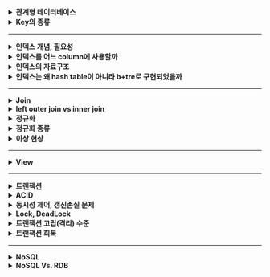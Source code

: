 <details>
    <summary><b>관계형 데이터베이스</b></summary> 

## 관계형 데이터베이스

- 가장 널리 사용되는 데이터베이스로 관계형 데이터 모델을 기반으로 한다.

### 관계형 데이터 모델

- 테이블을 이용하여 데이터 상호 관계를 정의하는 DB 모델

### 관계형 데이터베이스 구성 요소

- 테이블
    - 행과 열로 이루어진 데이터의 집합이다.
    - 관계형 데이터베이스에서는 특별한 제약들을 추가하여 이를 **릴레이션**이라고 한다.
        - 릴레이션 : 중복되는 튜플을 가질 수 없으며, 튜플 간에 순서가 존재하지 않는다.
- 튜플
    - 릴레이션을 구성하는 각각의 행
    - 튜플의 수를 카디널리티라고 한다.
- 속성
    - 데이터베이스를 구성하는 가장 작은 논리적 단위
    - 속성은 개체의 특성을 기술한다.
- 도메인
    - 필드에 채워질 수 있는 값의 집합이다.
    - 값이 나타날 때 그 값의 합법 여부를 검사하는데에도 이용된다.
    - EX) `성별` 이라는 속성의 도메인은 남과 여로, 그 외에는 없다.
- 스키마
    - 데이터베이스의 구조와 제약 조건에 관한 전반적인 명세를 기술한 것이다.
    - 데이터베이스를 구성하는 데이터 레코드 크기, 키의 정의, 레코드간의 관계 등을 정의한다.
    - 사용자 관점에 따라 내부, 외부, 개념 스키마로 나뉜다.
    - 내부 스키마 = `저장` 스키마
        - 물리적 저장장치의 입장에서 본 데이터베이스 구조
        - 실제로 데이터베이스에 저장될 레코드의 형식을 지정하고, 저장하는 데이터 항목의 표현 방법, 내부 레코드의 물리적 순서 등을 나타낸다.
    - 외부 스키마 = `사용자` 뷰
        - 사용자나 응용 프로그래머가 각 개인의 입장에서 필요로 하는 데이터베이스의 논리적 구조를 정의한 것.
        - 어떤 형식, 구조, 화면을 통해 사용자에게 보여줄 것인지에 대한 명세를 나타낸다.
        - 여러 개의 외부 스키마가 있을 수 있다.
        - 일반 사용자에게 질의어를 통해 DB를 쉽게 사용할 수 있도록 하고, 응용 프로그래머는 언어를 사용해서 DB에 접근할 수 있도록 한다.
    - 개념 스키마 = `전체`적인 뷰
        - 데이터베이스의 전체적인 논리적 구조를 나타낸다.
        - 접근 권한, 보안 및 무결성 규칙에 관한 명세를 정의한다.
        - 모든 응용프로그램이나 사용자들이 필요로 하는 데이터를 종합한 조직 전체의 데이터베이스 스키마로 하나만 존재한다.

## 데이터베이스를 사용하는 이유

- 기본의 파일 시스템이 갖는 데이터의 종속성과 중복성의 문제를 해결하기 위해 제안된 시스템

### 데이터의 독립성

- 데이터베이스의 사이즈를 늘리거나 데이터 파일을 늘리거나 새롭게 추가해도 관련된 응용프로그램을 수정할 필요가 없는 물리적인 독립성을 가진다.
- 논리적인 구조로 다양한 응용 프로그램의 논리적 요구를 만족시킬 수 있다.

### 데이터의 무결성

- 여러 경로를 통해 잘못된 데이터가 발생하는 경우의 수를 방지하는 기능을 제공하여 데이터의 무결성을 구현한다.
- 데이터의 유효성 검사를 진행하여 데이터의 정확성과 유효성을 보장한다.

### 데이터의 보안성

- 인가된 사용자만 데이터베이스에 접근할 수 있도록 하여 모든 데이터에 대한 보안을 구현할 수 있다.

### 데이터의 일관성

- 연관된 정보를 논리적으로 구현하여 하나의 데이터만 변했을 경우 발생하는 데이터의 불일치성을 방지한다.

### 데이터의 중복 최소화

- 데이터를 통합 관리해서 자료의 중복과 데이터의 중복성 문제를 해결할 수 있다.

## 관계형 데이터베이스의 특징

- 데이터의 분류, 정렬, 탐색 속도가 빠르다.
- 데이터의 무결성을 보장한다.
- 기존에 작성한 스키마를 수정하기 어렵다.
- 조인으로 인해 복잡한 쿼리가 발생하거나 성능저하가 발생할 수 있다.

## 관계형 데이터베이스의 무결성

- 정의: 데이터의 정확성 또는 유효성을 의미한다.
- 목적
    - 데이터베이스 내의 데이터의 정확성을 보장하기 위함.
    - 부정확한 자료가 데이터베이스 내에 저장되는 것을 방지하기 위함.

## 무결성 제약조건 종류

### 도메인 무결성

- 주어진 속성 값이 정의된 도메인에 속한 값이어야 한다.
- 도메인으로 값에 대한 범위를 지정할 수 있다.

### 개체 무결성

- 기본 테이블의 기본키를 구성하는 어떤 속성도 null 값이나 중복값을 가질 수 없다.

### 참조 무결성

- 외래키 값은 Null이거나 참조 릴레이션의 기본키의 값과 동일해야 한다.
- 두 릴레이션의 연관된 튜플들 사이의 일관성을 유지하는 데에 사용된다.

## 무결성을 만족시키기 위해 DBMS가 제공하는 옵션

### 제한 (restricted)

- 위배를 야기한 연산을 거절한다.
- ex) 외래키 참조가 존재하는데 부모 테이블의 튜플을 삭제하려는 경우 연산을 거부

### 연쇄 (cascade)

- 참조되는 릴레이션에서 튜플을 삭제하고, 참조하는 릴레이션에서 이 튜플을 참조하는 튜플들도 함께 삭제한다.

### 널값 (nullify)

- 참조되는 릴레이션에서 튜플을 삭제하고, 참조하는 릴레이션에서 이 튜플을 참조하는 튜플들의 외래키에 Null 값을 삽입한다.

### 디폴트 (default)

- Null 값 대신에 디폴트 값을 설정하여 이를 삽입하는 옵션이다.
</details> 

<details>
    <summary><b>Key의 종류</b></summary> 

### 관계형 데이터베이스의 키 종류

### 후보키

- 릴레이션을 구성하는 속성들 중에서 튜플을 유일하게 식별하기 위해 사용하는 속성들의 부분집합
- **기본키로 사용할 수 있는 속성들을 말한다.**
- 릴레이션에 있는 모든 튜플에 대해 유일성과 최소성을 만족시켜야 한다.
    - 유일성 : 하나의 키 값으로 하나의 튜플만을 식별해야 한다.
    - 최소성 : 모든 레코드들을 유일하게 식별하는데 꼭 필요한 속성으로만 구성되어야 한다.

### 기본키

- 후보키 중에서 특별히 선정된 하나의 키로, 유일성과 최소성을 만족시켜야 한다.
- 튜플을 식별하기 위해 반드시 필요한 키이다.
- **NULL 값을 가질 수 없다.**

### 대체키

- 후보키가 둘 이상일 때 기본키를 제외한 나머지 후보키를 의미한다.

### 슈퍼키

- 한 릴레이션 내에서 속성들의 묶음으로 구성된 키로, 모든 튜플에 대해 `유일성`만 만족한다.
- 최소성은 만족하지 않아도 괜찮고, 튜플을 구분할 수만 있으면 된다.

### 외래키

- 다른 릴레이션의 기본키를 참조하는 속성 또는 속성들의 집합이다.
- 외래키는 참조되는 테이블의 기본키와 동일한 속성을 갖는다.
- 부모 테이블이 먼저 생성되어야 하고, 부모 테이블이 먼저 삭제될 수 없다.
- 외래키에는 참조하는 테이블의 기본키에 없는 값은 들어갈 수 없다.
</details> 

---

<details>
    <summary><b>인덱스 개념, 필요성</b></summary> 

## DB의 인덱스

### 정의 및 목적

- 데이터베이스 테이블의 검색속도를 향상시키기 위한 **자료구조**이다.
- 데이터와 데이터의 위치를 포함하는 자료구조를 통해 빠르게 데이터를 조회할 수 있도록, 그리고 빠르게 검색할 수 있도록 하기 위함이다.

### 인덱스를 사용하면?

- 테이블을 조회하는 속도와 그에 따른 성능을 향상시킬 수 있다.
- 원하는 데이터를 찾기 위해 데이터의 위치를 특정함으로써 성능을 끌어올려 전반적인 시스템의 부하를 줄일 수 있다.

### 인덱스를 무조건 사용하면 좋은것인가?

- 인덱스를 관리하기 위해 DB의 약 10% 정도의 저장공간을 필요로 한다.
- 인덱스를 관리하기 위한 별도의 작업이 반드시 필요하다.
- 인덱스를 잘못 사용하는 경우에는 오히려 성능을 떨어트릴 수 있어 주의해야 한다.

### 인덱스의 관리 방법

인덱스는 빠른 탐색을 위해 **항상 최신의 정렬된 상태를 유지**해야 한다는 특징을 가지고 있다. 따라서 테이블이 변경되는 `INSERT`, `UPDATE`, `DELETE`의 경우 각각의 추가 연산을 수행해야 한다.

- `INSERT` : 새로운 데이터에 대한 인덱스를 추가한다.
- `UPDATE` : 기존의 인덱스를 ‘**사용하지 않음’**으로 처리하고 갱신된 데이터에 대해 새로운 인덱스를 추가한다.
- `DELETE` : 삭제하는 데이터의 인덱스를 ‘**사용하지 않음**’으로 처리한다.

‼️ 따라서, INSERT, UPDATE, DELETE 가 인덱스가 적용된 속성에 빈번하게 일어날 경우 인덱스의 크기가 비대해 질 수 있다 !

### 왜 DB 튜닝에서 인덱싱이 가장 많이 이루어질까? 🤔

애플리케이션을 변경하지 않아도 데이터베이스의 조작만으로 손쉽게 성능을 개선시킬 수 있기 때문에 가장 많이, 그리고 가장 먼저 이루어진다고 한다.

### 참고
- [[Database] 인덱스(index)란?](https://mangkyu.tistory.com/96)
- [Database Index, 제대로 알아보기](https://gngsn.tistory.com/88)
- [[MYSQL] 📚 인덱스(index) 핵심 설계 & 사용 문법 💯 총정리](https://inpa.tistory.com/entry/MYSQL-📚-인덱스index-핵심-설계-사용-문법-💯-총정리#)
</details> 

<details>
    <summary><b>인덱스를 어느 column에 사용할까</b></summary> 

### 인덱스를 더욱 효율적으로 사용하기 위한 고려사항

***부제; 어느 것에 인덱스를 적용해야 할까? 💁🏻‍♀️***

인덱스를 더욱 효율적으로 잘 사용하기 위해 고려하는 것에는 4가지가 있다.

**카디널리티**

> 카디널리티가 높을수록 인덱스 설정에 좋은 속성이다.
>
- 정의: 컬럼에 사용되는 값의 다양성 정도, 즉 **UNIQUE한 정도**를 나타낸 것이다.
    - 값이 중복되지 않을수록 카디널리티는 높아진다.
- 주의해야 하는 것이, 카디널리티는 **상대적인 값**이다.

  *예를 들어, 학생 테이블에 학번과 이름의 속성이 있다고 할 때, 학번은 절대로 겹치지 않는 값을 가지는 속성이고, 이름은 동명이인이 있을 수 있어 겹치는 값이 있는 속성이다. 그러면 이때, 학번의 카디널리티가 이름에 비해 높다고 말할 수 있는 것이다.*


**선택도**

> 선택도가 낮을수록 인덱스 설정에 좋은 속성이다.

- 정의: 전체 레코드 중에서 조건절(WHERE)에 의해 선택될 것으로 예상되는 레코드의 비율을 나타낸 것이다.
    - 선텍도는 다음과 같이 구할 수 있다.

>  선택되는 튜플의 수 / 총 레코드 수 = 카디널리티 / 총 레코드 수

- 선택되는 튜플의 수가 적을수록 선택도가 적어지기 때문에 한 번의 선택으로 조금만 선택되는 속성이 좋은 것이 되는 거다.

😳 ***카디널리티가 높을수록 좋은데, 어떻게 선택도는 낮을수록 좋은 것이죠? 수식상으로 안맞지 않나요?***

→ 바로 총 레코드 수에 의해 성립되는 것이다.

예를 들어, 개발자에 대한 정보를 담고 있는 테이블이 있고 총 레코드 수는 50개이며, 속성 중에 `주력 언어`라는 속성이 있다고 하자. 현재 여기에 들어있는 데이터에는 Java, Python, C 가 있다고 하자. 그러면 이때의 카디널리티는? **3**이 된다. (유니크한 정도이기 때문에 유니크한 값의 갯수를 말하면 된다.)

이때의 선택도를 계산하면 3 / 50 이기 때문에 **0.6**이 된다.

> *카디널리티 3, 선택도 0.6*
>

그리고 이후, 데이터가 더 삽입되어 총 레코드 수는 100개가 되었다고 하자. 그러면 이 경우에는 전체 데이터 종류에는 변함이 없으므로 카디널리티는 그대로 **3**이 되고, 선택도는 3 / 100 이므로 **0.3**이 된다.

> *카디널리티 3, 선택도 0.3*
>

또 이후, 데이터가 추가되면서 주력 언어에 JavaScript, Kotiln이 추가되고, 총 레코드 수가 500개가 되었다고 하자. 그러면 카디널리티는 유니한 정도이고, 주력 언어는 총 5개의 유니크한 값이 되므로 **5**가 된다. 선택도는 5 / 500 이므로 **0.1**이 된다.

> *카디널리티 5, 선택도 0.1*
>

이제 정리해보면, 선택도는 카디널리티뿐만 아니라 총 레코드 수에 대해서도 영향을 많이 받고 있었고, 카디널리티가 증가하였을 때 선택도는 동시에 낮아지는 것을 볼 수 있었다. **따라서 카디널리티가 높아지면 선택도가 낮아지는 비례관계가 성립될 수 있게 된다.**

**활용도**

> 활용도가 높을수록 인덱스 설정에 좋은 속성이다.
>
- 정의: 해당 속성이 실제 작업에서 얼마나 활용되는지에 대한 값이다.
    - 이는 WHERE 절에서 얼마나 많이 활용되는지를 보면 나온다.

**중복도**

> 중복도가 낮을수록 인덱스 설정에 좋은 속성이다.
>
- 정의: 중복 인덱스 여부에 대한 값이다.
    - 속성을 통해 인덱스를 생성하는 과정에서, 속성을 조합해서도 인덱스 설정이 가능하다. 이때, 적용하는 속성이 다르면 인덱스를 새롭게 생성하기 때문에 같은 속성에 대해 인덱스를 중복하여 설정할 수 있다.
- 인덱스가 메모리를 사용하기 때문에 같은 속성에 중복으로 설정하지 않는 것이 웬만하면 좋다.

즉 위의 4가지를 종합하여 보면 이러한 속성이 인덱스에 적절하다.

- **조회 시 자주 사용되는 속성**
- **고유한 값으로 이루어진 속성**
- **INSERT, UPDATE, DELETE가 자주 발생하지 않는 속성**

### 참고
- [인덱스 카디널리티 부분 질문이있습니다.](https://www.inflearn.com/questions/720337/인덱스-카디널리티-부분-질문이있습니다)
- [DB 인덱스를 효과적으로 설정하는 방법 - 고려해야 할 4가지](https://yurimkoo.github.io/db/2020/03/14/db-index.html)
- [DB Index 입문](https://tecoble.techcourse.co.kr/post/2021-09-18-db-index/)
</details> 

<details>
    <summary><b>인덱스의 자료구조</b></summary> 

### 페이지

- 정의: 디스크와 메모리(버퍼풀)에 데이터를 읽고 쓰는 최소 작업 단위
- 일반적인 인덱스와 PK(Clustered Index) 와 테이블 등은 모두 페이지 단위로 구성된다.\

  → 쿼리를 통해 하나의 데이터에 접근하고 집더라도 하나의 페이지를 읽어야 한다.

- 개별 데이터 크기에 따라 페이지 단위 작업 성능이 달라진다.

> 개별 데이터 크기를 최대한 작게하여 1개의 페이지에 많은 데이터를 저장할 수 있도록 하는 것이 상당히 중요하다.
>
- 만약 개별 데이터의 크기가 크다면?
    - 레코드를 찾기 위해 페이지에 대한 I/O 요청이 많아져 성능이 저하될 수 있다.
    - 데이터 크기가 증가하여, 페이지 크기도 증가하기 때문에 메모리에 캐싱할 수 있는 페이지의 수가 줄어든다.

## 인덱스에 사용되는 자료구조

### 해시 테이블

- 해시값을 사용하여 고유한 index 값을 생성하고, 그 index에 저장된 값을 꺼내오는 형태이다.
- 시간복잡도는 O(1)로 빠른 데이터 검색이 필요할 때 유용하다.
    - 하지만 해시 충돌이 자주 일어나는 경우에는 O(N)의 시간 복잡도가 발생할 수 있어 주의해야한다.
- 해시 테이블은 완전히 일치하는 등호 연산(=), 특정 데이터에 대한 조회에 최적화 되어 있으며, 부등호 연산(<, >) 과 같은 범위 연산에는 적합하지 않다.
    - 해시 값은 유사한 key 값을 가져도 완전히 다른 값으로 생성되고, 정렬을 지원하지 않기 때문이다.

### B-Tree

- B-Tree 자료구조는 한쪽으로 편향되는 트리의 단점을 보완하기 위한 자료구조로, 모든 리프 노드들이 같은 레벨을 가질 수 있도록 자동으로 밸런스를 맞춰주는 트리 구조이다.
- 2개의 자식 노드만 가질 수 있는 기존의 이진 트리를 확장하여 **N개의 자식 노드**를 가질 수 있도록 고안되었다.
- 각 노드는 여러 개의 key를 가질 수 있으며, 각 key에 대응하는 데이터도 가지고 있다.
    - 각 노드는 배열의 형태로 저장되고, 인접한 인덱스를 조회할 경우, 포인터를 통해 조회하는 것이 아닌 바로 옆의 인덱스를 살펴보면 되기 때문에 참조 포인터가 적어 매우 방대한 데이터에서도 빠르게 접근이 가능하다. (배열이 메모리에서 연속적으로 데이터를 저장하기 때문)
    - 각 key의 대소비교로 검색이 진행되고, 리프 노드까지도 해당하는 값이 없다면 실패로 종료된다.
    - key 들은 항상 정렬된 상태를 유지하며, 각 노드가 자식노드를 가리키는 포인터를 가진다.
- 데이터들은 데이터와 데이터 사이의 범위를 사용하여 자식노드를 구성한다.
- 루트에서 리프 노드까지의 거리가 일정하기 때문에 평균 시간 복잡도가 `O(logN)` 이다.
- B-Tree 자료구조가 인덱스에 이용되는 이유
    - 항상 정렬된 상태를 유지하기 때문에 부등호 연산에 적합하다.
    - 배열의 형태로 key 가 저장되어 참조 포인트가 적어 방대한 데이터에서도 빠른 접근이 가능하다.
- B-Tree 인덱스 자료구조의 단점
    - 정렬된 상태를 유지해야 하기 때문에 인덱스가 적용된 테이블의 갱신이 자주 일어날 경우 성능저하가 일어날 수 있다.
    - 모든 노드가 데이터를 가지고 있어 중위 탐색으로 진행하기 때문에 효율이 좋지 않다.

### B+Tree

- B-Tree를 확장 및 개선한 자료구조로, **리프 노드에만 데이터의 위치 즉, 값(value)을 저장**한다.
    - 중간 노드에는 값을 저장하지 않아 B-Tree 보다 메모리를 덜 차지하며, 루트에서 리프노드까지 한 개의 경로만 탐색하면 되기 때문에 매우 효율적이다.
    - 루트, 중간노드에 값이 저장되지 않아 키를 더욱 많이 저장할 수 있어 트리의 높이가 비교적 낮은 편이다.
- 리프노드들끼리 LinkedList 구조로 서로를 참조하고 있다.
    - 부등호 연산시 순차 탐색을 하는 B-Tree에 비해 한번만 탐색을 진행할 수 있어 성능상 이점이 있다.
- O(𝑙𝑜𝑔2𝑛)의 시간복잡도를 가지지만 인덱스에 더욱 최적화된 자료구조이다.
</details> 

<details>
    <summary><b>인덱스는 왜 hash table이 아니라 b+tre로 구현되었을까</b></summary> 

- 해시 테이블은 완전히 일치하는 등호 연산(=), 특정 데이터에 대한 조회에 최적화 되어 있으며, 부등호 연산(<, >) 과 같은 범위 연산에는 적합하지 않다.
    - 해시 값은 유사한 key 값을 가져도 완전히 다른 값으로 생성되고, 정렬을 지원하지 않기 때문이다.
</details> 

---
<details> 
    <summary><b>Join</b></summary>

## 조인이란

관계형 데이터베이스에서 분리되어 저장되어 있는 테이블을 조합하는 연산을 말한다.

조인을 통해 하나의 새로운 테이블을 형성할 수 있고, 그 자체로 이용할 수 있는 결과 셋을 내기도 한다.

### 조인이 왜 필요할까?

관계형 데이터베이스는 정규화를 수행하게 되면 관계를 통해 테이블들이 분리된다. 이를 통해 효율성과 확정성이 향상되지만, 분리되어 있는 테이블에서 값을 검색하기에는 쉽지 않다.

이를 위해 테이블 간의 조인 연산을 통해 효과적인 검색을 이룰 수 있다.

## 조인의 종류

### 내부 조인 (inner join)

- 가장 흔하게 사용되는 결합 방식으로 기본 조인 형식으로 간주된다.
- 내부 조인은 2개의 테이블의 컬럼 값을 결합함으로써 새로운 결과 테이블을 생성한다.
- 명시적 조인과 암시적 조인, 두 가지로 표현 방식이 나뉜다.
    - 명시적 조인 : `JOIN`, `ON` 키워드로 조인에 대한 구문을 지정한다.

    ```sql
    SELECT * FROM employee INNER JOIN department ON employee.DepartmentID = department.DepartmentID;
    ```

    - 암시적 조인 : 컴마를 사용하여 단순히 조인을 위한 여러 테이블을 나열한다.

    ```sql
    SELECT * FROM employee, department WHERE employee.DepartmentID = department.DepartmentID;
    ```


### **동등 조인**

- 비교자 기반의 조인이며, 조인 구문에서 동등비교만을 사용한다.
- 다른 비교 연산자를 사용하는 것은 동등 조인으로서의 조인의 자격을 박탈하는 것이다.

### 자연 조인

- 동등 조인의 한 유형으로 조인 구문이 조인된 테이블에서 동일한 컬럼명을 가진 2개의 테이블에서 모든 컬럼들을 비교함으로써 암시적으로 일어나는 구문이다.
- 결과적으로 나온 조인된 테이블은 동일한 이름을 가진 컬럼의 각 쌍에 대한 단 하나의 컬럼만 포함하고 있다.

### 교차 조인

- 조인되는 두 테이블에서 곱집합을 반환한다.
- 두 번째 테이블로부터 각 행과 첫 번째 테이블에서 각 행이 한번씩 결합된 열을 만든다.

![교차조인](image/images-ragnarok_code-post-78cba48f-ce90-4b0d-8764-3672bc242e72-스크린샷%202021-11-27%20오후%201.17.36.png)

### 외부 조인

- 조인 대상 테이블에서 특정 테이블의 데이터가 모두 필요한 상황에서 외부 조인을 활용하여 효과적으로 결과 집합을 생성할 수 있다.
- **왼쪽 외부 조인 (left outer join)**
    - 우측 테이블에 조인할 컬럼의 값이 없는 경우 사용한다.
    - 좌측 테이블의 모든 데이터를 포함하는 결과 집합을 생성한다.
    - 즉, **좌측 테이블과 우측 테이블**의 교집합과 **좌측 테이블의 모든 데이터**로 결과 집합이 생성된다.
- **오른쪽 외부 조인 (right outer join)**
    - 좌측 테이블에 조인할 컬럼의 값이 없는 경우 사용한다.
    - 우측 테이블의 모든 데이터를 포함하는 결과 집합을 생성한다.
    - 즉, **좌측 테이블과 우측 테이블의 교집합**과 **우측 테이블의 모든 데이터**로 결과 집합이 생성된다.
</details>

<details> 
    <summary><b>left outer join vs inner join</b></summary>

## left outer join vs inner join

inner join의 경우 양 쪽 모두 테이블에 데이터가 존재하는 경우에만 데이터가 반환된다. 즉, inner join 의 경우 한 쪽 테이블의 join 에 사용되는 속성 값이 null 일 경우에는 데이터가 반환되지 않는다.

반면에 left outer join 의 경우 공통된 속성에 Null 값이 포함되어 있어도 좌측 테이블의 모든 데이터 값을 읽어오기 때문에 해당 속성을 Null로 채운 후에 가져온다는 차이가 있다.

성능으로 비교하는 경우 inner join이 대체적으로 우세하다는 이야기가 있다.

아무래도 left outer join은 동일한 값 외에 좌측 테이블의 값을 모두 찾아와야 하기 때문에 inner join이 성능적으로 더욱 이점이 있다고 할 수 있다.
</details>

<details> 
    <summary><b>정규화</b></summary>

## 정규화란?

- 정의: 관계형 데이터베이스의 설계에서 중복을 최소화하고 이상현상을 해결하기 위해 데이터를 구조화하는 프로세스
- 목적
  - 데이터의 일관성, 최소한의 중복, 최대한의 데이터 유연성을 위함.
  - 데이터 삽입, 삭제, 수정 시에 발생하는 영향을 최소화하기 위함.
- 정규화를 하면?
  - 데이터 중복 최소화
  - 데이터 구조의 안전성 최대화
  - 데이터 무결성 제약 조건 만족
    - 무결성 : 데이터의 `일관성`, `유효성`, `정확성`
- 정규화 원칙
  - **정보의 무손실**: 분해된 릴레이션이 표현하는 정보는 분해되기 전의 정보를 모두 포함해야 한다.
  - **최소 데이터 중복** : 이상 현상을 제거, 데이터 중복을 최소화 한다.
  - **분리의 원칙** : 하나의 독립된 관계성은 하나의 독립된 릴레이션으로 표현한다.
- 정규화의 단점
  - 데이터를 처리할 때 속도가 느려질 수 있는 성능상 단점이 있다.
</details>

<details> 
    <summary><b>정규화 종류</b></summary>

## 정규화 과정

### 1. 제 1 정규형

- 릴레션에 속하는 모든 속성의 값이 **원자값**으로 구성되어야 한다.
- 제 1 정규형을 진행하면 모든 튜플들이 원자값으로 구성되게 된다.
- 제1 정규형을 만족하면 이상 현상이 해결될까?
  - 원자값이 아닌 튜플을 삭제할 경우, 원하지 않는 정보까지 삭제되는 삭제 이상 현상이 발생한다. 제 1 정규형을 만족하면 삭제 이상의 일부 현상은 해결할 수 있지만 여전히 삭제 이상이 남아있다.
  - 불필요한 정보까지 넣어야 하는 삽입 이상이 남아있다.
  - 일부의 튜플을 수정하면 데이터의 일관성이 깨지는 갱신 이상이 남아있다.
- 아직도 이런 문제가 발생하는 이유는?
  - 기본키가 아닌 속성들이 기본키에 완전 함수 종속이 아닌 **부분 함수 종속**이기 때문이다.

  → 부분 함수 종속들을 없애주어야 한다. (릴레이션을 분리해야한다.)


### 함수적 종속

- 어떤 테이블의 속성 A와 B에 대해서 **A 값에 의해 B 값이 유일하게 정해지는 관계.**
- A → B 의 기호로 나타내며, A를 **결정자**, B를 종속자라고 한다.
- 함수적 종속 종류
  - 완전 함수 종속 : 기본키를 구성하는 모든 속성에 종속되는 경우
    - EX) 성적 속성은 기본키인 학생번호, 과목명에 모두 종속적이다. → 학생번호와 과목명에 의해 유일한 값이 정해지기 때문에
  - 부분 함수 종속 : 기본키를 구성하는 속성의 일부에 종속되거나, 기본키가 아닌 다른 속성에 종속되는 경우
    - EX) 학생의 이름은 기본키인 학생 번호, 과목명에 모두 종속하지 않고, 학생 번호에만 종속적이다. (학생 번호만으로 학생의 이름을 특정할 수 있기 때문에)
  - 이행적 함수 종속 : A, B, C 속성이 있고, A → B, B → C 인 관계에서 A → C의 관계가 성립하는 경우
    - EX) 학과 → 학과 사무실, 학과 사무실 → 학과 전화번호 인 관계에서 학과 → 학과 전화번호 관계가 성립한다.

### 2. 제 2 정규형

- 제 1 정규형을 만족하면서 **완전 함수적 종속**을 만족하는 경우
- 제 2 정규형을 진행하면 기본키가 아닌 속성이 완전 함수적 종속을 만족하지 않으면 릴레이션이 분리되어 완전 함수적 종속을 모두 만족할 수 있게 된다.
- 제 2 정규형을 만족하면 이상 현상이 해결될까?
  - 여전히 튜플을 삭제하면 필요한 정보까지 삭제되는 삭제 이상이 남아있다.
  - 여전히 필요하지 않은 정보까지 입력해야 한다는 삽입 이상이 남아있다.
  - 여전히 일관성을 깨트리는 갱신 이상이 남아있다.
- 아직도 이런 문제가 발생하는 이유는?
  - 이행적 함수 종속 관계가 남아있기 때문이다.

### 3. 제 3 정규형

- 제 2 정규형이면서, 이행적 함수 종속성을 제거한 정규형이다.
- 기본키에 속하지 않은 모든 속성이 기본키에 이행적 함수 종속을 만족하지 않는 것을 말한다.
  - == 기본키 이외의 속성이 그 외 다른 속성의 값을 결정하지 않는다.
- 제 3 정규형을 진행하면 기본키만이 속성의 값을 결정할 수 있고, 즉 이행적 함수 종속 관계가 존재하지 않는 릴레이션으로 분리된다.
- 제 3 정규형을 만족하면 이상현상이 해결될까?
  - 여전히 튜플을 삭제하면 필요한 정보까지 삭제되는 삭제 이상이 남아있다.
  - 여전히 필요하지 않은 정보까지 입력해야 한다는 삽입 이상이 남아있다.
  - 여전히 일관성을 깨트리는 갱신 이상이 남아있다.
- 아직도 이런 문제가 발생하는 이유는?
  - 결정자가 `후보키`로 취급되고 있지 않기 때문이다.
    - 후보키 : 기본키로 선정된 것 이외의 기본키가 될 수 있는 키인데, 최소성과 유일성을 만족하는 속성이나 속성들의 집합을 얘기한다.

### 4. BNCF(Boyce and Codd Normal Form)

- 제 3 정규형을 더욱 강화한 개념이다.
- 제 3 정규형에서 결정자가 후보키가 될 수 있도록 릴레이션을 분리한 형태이다.
</details>

<details> 
    <summary><b>이상 현상</b></summary>

### 이상현상

데이터 중복 문제로 관계 연산을 처리할 때 발생하는 곤란한 현상들을 말한다.

- **삭제 이상** : 튜플 삭제 시 필요한 정보까지 연쇄적으로 삭제가 발생하는 것.
- **삽입 이상** : 튜플 삽입 시 지정하지 않은 값은 null 로 저장되거나 삽입을 위해 불필요한 데이터가 함께 넣는 것.
- **갱신 이상** : 데이터 수정 시 일부 값만 수정되어 데이터가 불일치되어 일관성이 깨지는 것.
</details>

---

<details>
    <summary><b>View</b></summary> 

## View란?

👩🏻‍🏫 정의 : 데이터베이스에 존재하는 일종의 **가상테이블**.

- 실제 데이터를 가지고 있지 않으며, SQL을 저장하고 있다.

### 데이터가 없고 SQL을 저장?

사용자는 해당 뷰를 통해 데이터를 조회할 경우 저장된 SQL문이 수행되어 데이터가 조회되기 때문에 마치 테이블이 저장되어 있는 것처럼 느낀다.

그래서 실제로 물리적으로 저장되어 있지 않은 테이블이기 때문에 가상 테이블이라고 하며, 뷰를 조회하게 되면 뷰가 바라보고 있는 테이블에 저장되어 있는 SQL 문이 실행되어 나온 결과를 반환한다.

### View의 목적

SQL문을 저장함으로써 얻으려는 것이 무엇일까?

관계형 데이터베이스에서는 테이블이 많이 분리되어 있기도 하고, 데이터를 가져오기 위해 굉장히 복잡한 쿼리를 작성하게 되는 경우가 있다. View는 이렇게 복잡한 쿼리 자체를 저장하여 사용자가 편리하게 데이터 조회를 할 수 있도록 도와주기 위한 것에 목적이 있다.

복잡한 쿼리를 단순하게 해주는 것 외에 보안적인 측면에서의 목적도 있다.

뷰가 바라보는 테이블을 함부로 접근하지 못하게 하고, 데이터를 조회하고 활용하는 것으로 뷰를 제공하여 보여지면 안되는 민감 정보를 숨길 수 있고, 굳이 불필요한 정보까지 모두 조회되지 않도록 할 수 있다. 이를 통해 꼭 필요한 정보만 보여주며 데이터에 대한 보안성도 챙길 수 있게 된다.

### 정리 💁🏻‍♀️

> View는 복잡한 쿼리를 단순하게 만듦으로써 쿼리를 관리할 수 있도록 하고, 보여지는 컬럼을 제한하여 보안성을 높이기 위해 사용된다.
>

### View의 특징

- 물리적으로 존재하지 않지만 데이터의 논리적 독립성을 제공한다.
- 기본 테이블이 변경되면 뷰도 자동적으로 변경되고, 뷰를 변경해도 변경 사항이 기본 테이블에 적용된다.
- 뷰의 수정, 삽입, 삭제에는 제한 사항이 따른다.
- View는 자신만의 인덱스를 가지지 않고, 바라보고 있는 테이블의 인덱스를 따른다.

### View의 장점

- 복잡한 쿼리를 단순화하여 사용성을 높인다.
- 테이블의 일부 속성만 볼 수 있도록 제한함으로써 보안성이 높아진다.

### View의 단점

- 뷰의 정의를 변경할 수 없다.
- 삽입, 삭제, 갱신에 제한이 있다.

## View의 종류

### 단순 뷰

- 하나의 테이블로 생성된 뷰이다.
- 그룹 함수의 사용이 불가능하다. → 별칭을 붙이면 사용 가능하다는 곳도 있음.
- DISTINCT 사용이 불가능하다.
- 생성된 뷰에서 DML 사용이 가능하다.
    - 집계함수, 그룹 함수, DISTINCT를 사용한 경우 DML 사용이 불가능하다.

### 복합 뷰

- 여러 개의 테이블로 생성된 뷰이다.
- 그룹 함수의 사용이 가능하다.
- DISTINCT 사용이 가능하다.
- 생성된 뷰에서 DML이 가능할 수도 있다.
</details>

---

<details>
    <summary><b>트랜잭션</b></summary> 

## 트랜잭션이란?

👩🏻‍🏫  **정의** : 하나의 논리적 기능을 수행하기 위한 **작업의 단위**를 의미한다.

> *데이터베이스에서는 쿼리를 통해 작업하기 때문에 수행되어야 할 **일련의 연산 모음**이라고도 할 수 있다.*
>
- 작업의 단위는 정해져 있는 것이 아닌 사용자가 직접 정할 수 있다.
</details> 

<details>
    <summary><b>ACID</b></summary> 

### 트랜잭션의 가장 큰 4가지 특징 `ACID`

### 1. 원자성

👩🏻‍🏫 **정의** : 트랜잭션과 관련된 일이 모두 수행되었거나 모두 수행되지 않아야 함을 보장하는 것이다.

- 트랜잭션은 커밋을 통해 작업된 내용이 데이터베이스에 영구적으로 반영된다. ( 트랜잭션이 성공했다면 ! )

  만약 트랜잭션이 수행 중 문제가 발생하면 **해당 트랜잭션을 수행하기 전 상태**로 돌아가는 `롤백`을 수행한다.

  → `커밋`과 `롤백`을 통해 데이터베이스의 **무결성**을 제공한다.

- 트랜잭션의 커밋과 롤백 덕분에 데이터베이스의 변경 사항을 더욱 쉽게 확인할 수 있고, 해당 **작업을 그룹화** 할 수 있다.

⚡️ **트랜잭션 전파**

트랜잭션은 하나의 커넥션 단위 내에서 수행한다.

> *커넥션 : DB와 연결을 위해 사용하는 객체로, 커넥션 풀에 만들어진 커넥션 객체를 가져다가 사용 후 반납하는 방식으로 작동하는 것이 일반적이다.*
>

즉, 하나의 Connection 객체에 의해 시작과 종료가 이루어진다.

→ **하나의 Connection 내에서 여러 트랜잭션을 진행하고 싶은 경우, `트랜잭션 전파`를 통해 추가적으로 트랜잭션을 수행할 수  있다.**

스프링에서는 다양한 트랜잭션 전파 옵션을 제공하고 있다. `@Transactional`이 대표적인 예시이다.

### 2. 일관성

👩🏻‍🏫 **정의** : 트랜잭션의 작업 결과가 항상 일관성 있어야 한다는 것이다.

- 데이터베이스에 기록된 모든 데이터는 여러가지 조건, 규칙에 따라 유효함을 가져야 한다.

  이것이 무슨 의미이냐면,

    - 트랜잭션이 커밋되면 **데이터베이스에 적용한 제약조건을 위반하지 않음**을 보장한다.
    - 트랜잭션 작업이 **애플리케이션이 의도한대로 정상적으로 작동함**을 보장한다.

  이렇게 만족해야 한다는 것이다!

- 예를 들어, 전화번호라는 속성에 `UNIQUE` 제약 조건이 걸려 있다면 중복된 전화번호는 저장되지 않는 동작을 보장해야 한다는 것이다.

### 3. 격리성

👩🏻‍🏫 **정의** : 트랜잭션 수행 시 다른 트랜잭션이 끼어들지 못하도록 보장한다.

- 여러 개의 트랜잭션은 서로 격리되어 **마치 순차적으로 실행**되는 것처럼 작동되어야 하고, 데이터베이스는 여러 사용자가 **동시에 사용**될 수 있음을 의미한다.
- 하지만 완전히 트랜잭션을 분리해내면서 동시성을 부여하는 것은 어려운 일이기 때문에 데이터베이스는 다양한 옵션을 부여한다. → 이것은 트랜잭션 격리 수준에서 다시 살펴볼 예정이다.
- 트랜잭션의 동시성을 위해 다양한 Lock 기능을 제공한다.

### 4. 지속성

👩🏻‍🏫 **정의** : 성공적으로 수행된 트랜잭션은 영원히 반영되어야 한다.

- 데이터베이스에 시스템 장애가 발생해도 원래 상태로 복구하는 회복 기능을 가져야 함을 의미한다.

  → `롤백`도 회복 기능 중 하나에 해당한다.
</details> 

<details>
    <summary><b>동시성 제어, 갱신손실 문제</b></summary> 

## 트랜잭션 동시성 제어

- 다중 사용자 환경에서 둘 이상의 트랜잭션이 동시에 수행될 때, 일관성을 해치지 않도록 트랜잭션의 데이터에 대해 접근을 제어해야 한다.
- 동시에 실행되는 여러 개의 트랜잭션이 성공적으로 작업을 마칠 수 있도록 **트랜잭션의 실행 순서를 제어**한다.

### 동시성 제어의 목적

- 트랜잭션의 직렬성 보장
- 공유도를 최대로, 응답 시간을 최소로, 시스템 활동을 최대로 보장하기 위함
- 데이터의 무결성 및 일관성 보장

## 동시성 제어를 하지 않으면?

### 갱신 손실

👩🏻‍🏫 **정의** : 하나의 트랜잭션이 갱신한 내용을 **다른 트랜잭션이 덮어씀**으로써 갱신이 무효화가 되는 것을 의미한다.

- 두개의 트랜잭션이 동시에 값에 접근하여 수정한 경우에 발생하는 일이며, 절대 데이터베이스 내에서 발생하면 안되는 현상이다.

### 모순성

👩🏻‍🏫 **정의** : 서로 다른 트랜잭션들이 하나의 데이터를 갱신하는 동안 다른 트랜잭션이 해당 값을 읽으면서 조회되는 **데이터가 불일치하는 현상**을 의미한다.

### 연쇄 복귀

👩🏻‍🏫 **정의** : 하나의 트랜잭션이 작업에 실패하여 **RollBack을 수행하는 동안 다른 트랜잭션이 해당 데이터를 읽어서** 발생하는 문제를 의미한다.
</details>

<details>
    <summary><b>Lock, DeadLock</b></summary> 

🔐 **Lock**

InnoDB에서는 Row-level의 Lock에서 Shared Lock, Exclusive Lock 두가지를 제공한다.

**Shared Lock**

- 특정 Row를 **읽을 때** 사용되는 lock이다.
- Shared Lock 끼리는 동시에 접근이 가능하기 때문에 Shared Lock 을 사용하는 쿼리는 같은 Row에 접근할 수 있다. → 즉, **하나의 Row를 여러 트랜잭션이 읽을 수 있다는 것!**
- Shared Lock 이 걸린 속성에 데이터 쓰기 작업을 위한 Exclusive Lock을 걸 수는 없다.

**Exclusive Lock**

- 특정 Row를 변경하고자 할 때 사용되는 lock이다.
- `SELECT … FOR UPDATE`, `UPDATE`, `DELETE`와 같은 수정 쿼리의 각 ROW에 Lock이 걸린다.
- Exclusive Lock이 걸린 Row에는 다른 트랜잭션이 Shared Lock을 걸 수 없고, 해당 Row에 읽기, 수정, 삭제를 수행할 수 없다.
- 해당 Row가 Exclusive Lock이 걸려 있으면 Lock이 해제될 때까지 대기 해야 한다.

**Record Lock**

- 이것은 mysql에서 제공하는 lock으로 DB의 인덱스 레코드에 사용되는 lock이다.
- 만약 어떤 index에 Record Lock이 걸려 있다면 해당 index에 `INSERT`, `UPDATE`, `DELETE` 구문 사용이 제한된다.
- Record lock에도 Shared Lock, Exclusive Lock이 있다.
    - 읽기 작업이라면 Shared Lock, 쓰기 작업이라면 Exclusive Lock이 사용된다.
- 그러면 인덱스가 존재하지 않으면 Record Lock은 발생하지 않을까?

  → mysql은 테이블을 생성할 때 인덱스를 생성하지 않으면 내부적으로 Clustered Index를 생성하기 때문에 정상적으로 Record Lock이 수행되는 것을 확인할 수 있다.


**Gap Lock**

- DB 인덱스 레코드의 `gap`에 사용되는 lock이다.

> gap : index 중 DB에 실제 record가 없는 부분을 말한다.
>

| id | row addr |
| --- | --- |
| 3 | addr to 3 |
| 7 | addr to 7 |
index 테이블

| id |
| --- |
| 3 |
| 7 |
실제 데이터 테이블

`id ≤ 2`

`4 ≤ id ≤ 6`

`id ≥ 8`

위의 범위가 실제 레코드가 없는 인덱스 gap을 의미한다.

- 해당 gap에 접근하려는 다른 쿼리의 접근을 막는다.
- **조건에 해당하는 새로운 row가 추가되는 것을 방지하기 위해 사용된다.**

**Next-Key Lock**

```sql
SELECT * WHERE pk > 99 FOR UPDATE;
```

- 위의 구문이 실행될 때 어떤 Lock이 걸릴지 예상해보자.
    - `FOR UPDATE` 키워드가 사용되었으니 우선 `Exclusive Lock`이 걸릴 것이고, `pk`가 인덱스이므로 `Record Lock`이 걸릴 것이다.
    - 그러면 Gap Lock은 어떻게 사용할 수 있는지 궁금할 것이다. 사실은 **범위를 지정한 쿼리**를 실행하면 Record Lock, Gap Lock이 **복합적으로 적용**된다.
        - Record Lock : 찾아진 인덱스 레코드에 대해 Lock 수행
        - Gap Lock : 찾아진 인덱스 사이사이의 레코드에 대해 Lock 수행
    - 그러면 결과를 살펴보자면,

      PK가 99보다 큰 실존하는 인덱스에 대해 현재 Exclusive Lock인 Record Lock이 걸릴 것이다.

      그리고, 99보다 작은 실존하는 인덱스 중에 가장 가까운 인덱스부터 99보다 큰 실존하는 인덱스에 Gap Lock이 걸릴 것이다.

      마지막으로 99보다 큰 실존하는 인덱스의 사이사이 레코드에 대해 Gap Lock이 걸릴 것이다.


↔️ **Lock 설정 범위**

- **데이터베이스** : 전체 데이터베이스를 기준으로 lock을 수행하는 것으로 1개의 세션만이 DB의 데이터에 접근할 수 있도록 하는 것인데, 잘 사용되지 않는다.
- **파일** : 데이터베이스의 파일을 기준으로 lock을 수행하는 것으로, 잘 사용되지 않는다.
- **테이블** : 테이블을 기준으로 lock을 수행하는 것으로, 테이블의 모든 행을 업데이트 하는 등의 전체 테이블에 대한 변경을 수행하는 경우에 사용하면 유용하다.
- **페이지와 블럭** : 파일의 일부인 페이지와 블록을 기준으로 lock을 수행하는 것으로, 잘 사용되지 않는다.
- **컬럼** : 컬럼을 기준으로 lock을 수행하는 것으로, Lock 설정 및 해제의 리소스가 많이 들어 잘 사용되지 않는다.
- **행(Row)** : 1개의 행을 기준으로 lock을 수행하는 것으로, 가장 일반적으로 사용하는 범위이다.

❓***DEADLOCK(교착상태)***

- 두 트랜잭션이 각각 Lock을 설정한 후 서로의 Lock에 접근하여 값을 얻어오려고 할 때 **이미 각각의 Lock에 의해 양쪽 트랜잭션이 영원히 처리되지 않는 상태**
- 보통 하나의 트랜잭션에 에러를 발생시켜 종료시킨다.
- 교착 상태를 **최소화**하려면?
  - 트랜잭션을 **자주 커밋**한다.
  - 코드 상으로 테이블에 대한 **접근 순서가 동일**하도록 한다.
  - **테이블 단위로 Lock**을 수행하면 동시성은 떨어지지만 교착상태는 회피할 수 있다.
- mysql에서의 데드락은 어떻게 처리될까?
  - 데드락 감지 스레드를 가지고 있어 데드락 감지 스레드가 주기적으로 잠금 대기 그래프를 검사해 교착 상태에 빠진 트랜잭션을 찾아서 그 중 하나를 강제 종료 시킨다.
</details>

<details>
    <summary><b>트랜잭션 고립(격리) 수준</b></summary> 

### 트랜잭션 격리 수준

- 하나의 트랜잭션 실행 시 다른 트랜잭션이 끼어들지 못하도록 하며, 트랜잭션이 순서를 지켜 수행될 수 있도록 하기 위한 목적을 가진다.

🌟 격리 수준을 알아보기 전에! 격리성과 관련되어 발생할 수 있는 문제의 종류를 먼저 살피고 가자.

**Dirty Read**

- 특정 트랜잭션에 의해 데이터가 변경되었지만 아직 커밋되지 않은 데이터를 다른 트랜잭션이 해당 변경사항을 조회할 수 있는 문제
- 데이터가 롤백되는 상황에서 상당히 치명적인 문제이다. → 무효되는 값을 참조하는 상황이기 때문에!

**Non-Repeatable Read**

- 같은 트랜잭션 내에서 같은 데이터를 여러번 조회했을 때 다른 값이 나오는 경우

**Phantom Read**

- Non-Repeatable의 한 종류로, 동일한 쿼리를 하나의 트랜잭션 내에서 실행했을 때 해당 조회 결과가 다른 경우
- Non-Repeatable은 조회하는 행의 값의 다름의 문제라면, Phantom Read는 전혀 새로운 행이 조회되거나 행이 사라지는 문제이다.

⚡️ 격리 수준 종류

**Read UnCommitted**

> *트랜잭션에 처리중인 아직 커밋되지 않은 데이터를 다른 트랜잭션이 읽는 것을 허용한다.*
>
- 가장 동시성이 강하지만, 그만큼 격리성이 떨어져 권장하는 설정이 아니다.
- `Dirtry Read`, `Non-Repeatable Read`, `Phantom Read`가 발생할 수 있다.
- InnoDB 엔진은 일단 실행된 모든 쿼리를 커밋하기 때문에 InnoDB에서 이 격리 수준을 적용할 수 있다.
- 몇몇 행이 조회되지 않고 어림잡는 집계 값이 필요한 경우에는 사용되기도 한다.

**Read Committed**

> 트랜잭션이 커밋되어서 확정된 데이터만 다른 트랜잭션이 읽도록 허용한다.
>
- 다른 트랜잭션이 커밋하지 않은 정보는 읽을 수 없으며, SELECT 쿼리 수행마다 데이터베이스의 snapshot을 다시 만들어 snapshot을 바탕으로 조회를 수행한다.
- 트랜잭션이 접근한 행을 다른 트랜잭션이 수정할 수 있기 때문에 `Non-Repeatable Read`와 `Phantom Read`는 발생할 수 있다.
- 다른 트랜잭션이 커밋하지 않은 변경 사항은 볼 수 없기 때문에 `Dirty Read` 는 예방할 수 있다.

**Repeatable Read**

> 반복해서 SELECT연산을 수행하더라도 읽어들이는 값이 변하지 않으며, 해당 트랜잭션이 작업하는 행에 대해 수정할 수 없도록 막지만, 새로운 행의 추가는 막지 않는다.
>
- 처음으로 SELECT 연산을 한 시점을 기억하여 그 시점을 기준으로 consist Read를 수행한다.

❓*consist read : SELECT 연산을 수행할 때 현재 DB의 값이 아닌 특정 시점의 DB snapshot을 읽어오는 것.*

- 하나의 트랜잭션 내에서 다른 트랜잭션의 수정을 막기 때문에 `Non-Repeatable Read`는 예방할 수 있다.
- 다른 행의 추가는 막지 않기 때문에 `Phantom Read`는 발생할 수 있다.

**Serializable**

> 읽기 작업에도 Lock이 걸려 모든 트랜잭션이 순차적으로 진행된다.
>
- 격리 수준은 가장 높지만 동시성은 가장 약해 효율적이지 않다.
- 가장 안전하게 데이터는 보호할 수 있지만 `DeadLock`에 걸릴 수 있다.
</details> 

<details>
    <summary><b>트랜잭션 회복</b></summary> 

## 회복

트랜잭션 외의 외부의 요인에 의해 데이터베이스에 장애가 발생한 경우 장애가 발생했던 이전의 상태로 복구시켜서 일관된 데이터베이스 상태를 만드는 것이다.

→ 회복 절차를 통해 장애 이전의 상태로 돌아가고, 트랜잭션이 다시 수행될 수 있도록 한다.

- 목적: **데이터의 신뢰성, 트랜잭션의 원자성, 영속성**을 보장하기 위함이다.

### 회복 방법

- **덤프** : 일정 주기의 데이터베이스의 모든 내용을 저장장치에 복사하여 회복을 위한 데이터 복사본을 만든다.
- **로그파일** : 변경 이전의 데이터베이스를 기준으로 변경 연산이 발생할 대마다 로그 파일을 작성하여 기록하고, 회복할 때 로그에 적힌 내용을 사용하여 복원하는 방법이다.

### 로그 파일

> *트랜잭션이 반영한 모든 데이터의 변경사항을 데이터베이스에 기록하기 전에 미리 기록해두는 별도의 데이터베이스*
>
- 안전한 하드웨어에 저장되어 전원과 관계없이 기록이 존재한다.
- 트랜잭션은 변경 사항을 바로 데이터베이스에 반영하지 않고 연산 결과를 로그 파일에 작성하고 부분완료까지 성공하면 그 때 실제 데이터베이스에 값을 저장한다.
  - `즉시 갱신` : (갱신 → 로그), (버퍼 → 데이터베이스) 작업이 부분완료 전에 동시에 실행될 수 있다.
  - `지연 갱신` : (갱신 → 로그) 후에 부분완료 되면 (버퍼 → 데이터베이스) 작업이 진행된다.

**로그 파일을 통한 회복**

✅ 체크포인트 : 회복 관리자가 정하는 일정 시간 간격으로 검사 시점을 생성하는 것.

- 목적 : 회복시 많은 양을 검색하고 갱신하는 시간을 줄이기 위함이다.
- 체크포인트로 설정된 시점 이전까지는 트랜잭션이 성공하여 디스크에 확실히 저장된 상태를 의미한다.
- 체크포인트 시점 이후부터 `Redo`는 log를 따라가며 트랜잭션을 수행하고, `Undo`는 log를 따라가지 않고 트랜잭션을 재실행한다.
  - Redo : 이전 상태로 돌아간 후, 실패가 발생하기 전까지의 과정을 그대로 따라가는 것. → 트랜잭션이 완료된 후 장애가 발생한 경우에 실행한다.
  - Undo : 트랜잭션을 이전 상태로 되돌리는 것을 의미한다. → 트랜잭션이 완료되기 전에 장애가 일어난 경우에 실행한다.
</details> 

--- 

<details>
    <summary><b>NoSQL</b></summary> 

👩🏻‍🏫 **정의** : 관계형 데이터모델을 지양하며 대량의 분산된 데이터를 저장하고 조회하는 것에 특화되어 있으며, 스키마 없이 사용이 가능하나 느슨한 스키마를 제공하는 저장소이다.

## NoSQL 의 분류

### Key-Value Model

- 가장 기본적인 형태의 NoSQL로, 키 하나로 데이터 하나를 저장하고 조회할 수 있는 단일 키-값 구조를 갖는다.
- 단순한 저장구조로 인하여 복잡한 조회 연산을 제공하지 않는다.
- 고속 읽기와 쓰기에 최적화된 경우가 많아, 사용자의 프로필 정보, 웹 서버 클러스트를 위한 세션정보, 장바구니 정보, URL 단축 정보 저장 등에 사용한다.
- 하나의 서비스 요청에 다수의 데이터 조회 및 수정 연산이 발생하면 트랜잭션 처리가 불가능하여 데이터 정합성을 보장할 수 없다.

### Document Model

- 키-값 모델을 개념적으로 확장된 구조로 하나의 키에 하나의 구조화된 문서를 저장하고 조회한다.
- 논리적인 데이터 저장과 조회방법이 관계형 데이터베이스와 유사하다.
- 키는 문서에 대한 ID로 표현하고, 저장된 문서를 컬렉션으로 관리하여 문서 저장과 동시에 문서에 대한 ID를 생성한다.

  → ID를 사용하여 O(1) 시간 안에 문서를 조회할 수 있다.

- 대부분의 문서 모델의 NoSQL은 B 트리 인덱스를 사용하여 2차 인덱스를 생성한다.
- 중앙 집중식 로그 저장, 통계 정보 저장 등에 사용된다.

### Column Model

- 하나의 키에 여러 개의 컬럼 이름과 컬럼 값의 쌍으로 이루어진 데이터를 저장하고 조회한다.

→ 모든 컬럼은 항상 타임 스탬프 값과 함께 저장된다.

- 컬럼들의 집합이 Row가 되고, Row Key는 각 로우를 유일하게 식별하는 값이다.
- 대부분의 컬럼 모델 NoSQL은 쓰기 연산에 더 특화되어 있다.

→ 데이터를 먼저 커밋로그와 메모리에 저장한 후 응답하기 때문에 빠른 응답 속도를 제공한다.

- 읽기 대비 쓰기 연산이 더 많은 서비스나 빠른 시간안에 대량의 데이터를 입력하고 조회하는 서비스를 구현할 대 가장 좋은 성능을 보인다.
- 채팅 내용 저장, 실시간 분석을 위한 데이터 저장소 등의 서비스 구현에 적합하다.

## NoSQL의 장점

- 스키마가 없어서 유연하다. 언제든지 저장된 데이터를 조정하고 새로운 필드를 추가할 수 있다.
- 데이터는 애플리케이션이 필요한 형태로 저장되며, 읽어오는 속도가 빠르다.
- 수직 및 수평적 확장이 용이하다.

## NoSQL의 단점

- 유연성으로 인해 데이터 구조 결정을 미룰 수 있다.
- 데이터 중복을 계속 업데이트 해야 한다.
- 데이터가 여러 컬렉션에 중복 저장되어 있으면 모두 수정해야 한다.
</details>

<details>
    <summary><b>NoSQL Vs. RDB</b></summary> 

## NoSQL이 좋은 경우

- 정확한 데이터 구조를 알기 어렵거나 변경/ 확장 될 수 있는 경우
- 읽기는 자주하지만 데이터를 거의 변경하지 않는 경우
- 데이터베이스를 수평으로 확장해야 하는 경우

## SQL이 좋은 경우

- 관계를 맺고 있는 데이터가 자주 변경되는 경우
- 변경될 여지가 없고 명확한 스키마가 사용자와 데이터에게 중요한 경우
</details>